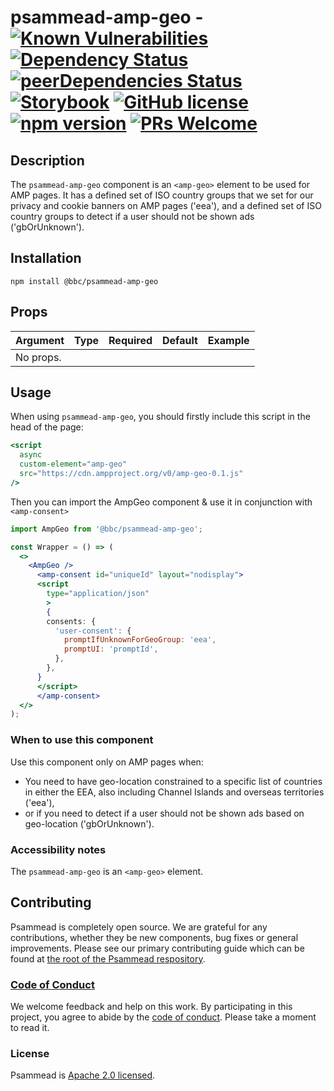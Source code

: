 # psammead-amp-geo - [![Known Vulnerabilities](https://snyk.io/test/github/bbc/psammead/badge.svg?targetFile=packages%2Fcomponents%2Fpsammead-amp-geo%2Fpackage.json)](https://snyk.io/test/github/bbc/psammead?targetFile=packages%2Fcomponents%2Fpsammead-amp-geo%2Fpackage.json) [![Dependency Status](https://david-dm.org/bbc/psammead.svg?path=packages/components/psammead-amp-geo)](https://david-dm.org/bbc/psammead?path=packages/components/psammead-amp-geo) [![peerDependencies Status](https://david-dm.org/bbc/psammead/peer-status.svg?path=packages/components/psammead-amp-geo)](https://david-dm.org/bbc/psammead?path=packages/components/psammead-amp-geo&type=peer) [![Storybook](https://raw.githubusercontent.com/storybooks/brand/master/badge/badge-storybook.svg?sanitize=true)](https://bbc.github.io/psammead/?path=/story/figure--containing-image) [![GitHub license](https://img.shields.io/badge/license-Apache%202.0-blue.svg)](https://github.com/bbc/psammead/blob/latest/LICENSE) [![npm version](https://img.shields.io/npm/v/@bbc/psammead-amp-geo.svg)](https://www.npmjs.com/package/@bbc/psammead-amp-geo) [![PRs Welcome](https://img.shields.io/badge/PRs-welcome-brightgreen.svg)](https://github.com/bbc/psammead/blob/latest/CONTRIBUTING.md)

## Description

The `psammead-amp-geo` component is an `<amp-geo>` element to be used for AMP pages. It has a defined set of ISO country groups that we set for our privacy and cookie banners on AMP pages ('eea'), and a defined set of ISO country groups to detect if a user should not be shown ads ('gbOrUnknown').

## Installation

`npm install @bbc/psammead-amp-geo`

## Props

| Argument  | Type | Required | Default | Example |
| --------- | ---- | -------- | ------- | ------- |
| No props. |      |          |         |         |

## Usage

When using `psammead-amp-geo`, you should firstly include this script in the head of the page:

```jsx
<script
  async
  custom-element="amp-geo"
  src="https://cdn.ampproject.org/v0/amp-geo-0.1.js"
/>
```

Then you can import the AmpGeo component & use it in conjunction with `<amp-consent>`

```jsx
import AmpGeo from '@bbc/psammead-amp-geo';

const Wrapper = () => (
  <>
    <AmpGeo />
      <amp-consent id="uniqueId" layout="nodisplay">
      <script
        type="application/json"
        >
        {
        consents: {
          'user-consent': {
            promptIfUnknownForGeoGroup: 'eea',
            promptUI: 'promptId',
          },
        },
      }
      </script>
      </amp-consent>
  </>
);
```

### When to use this component

Use this component only on AMP pages when:

- You need to have geo-location constrained to a specific list of countries in either the EEA, also including Channel Islands and overseas territories ('eea'),
- or if you need to detect if a user should not be shown ads based on geo-location ('gbOrUnknown').

<!-- ### When not to use this component -->

### Accessibility notes

The `psammead-amp-geo` is an `<amp-geo>` element.

<!-- ## Roadmap -->

## Contributing

Psammead is completely open source. We are grateful for any contributions, whether they be new components, bug fixes or general improvements. Please see our primary contributing guide which can be found at [the root of the Psammead respository](https://github.com/bbc/psammead/blob/latest/CONTRIBUTING.md).

### [Code of Conduct](https://github.com/bbc/psammead/blob/latest/CODE_OF_CONDUCT.md)

We welcome feedback and help on this work. By participating in this project, you agree to abide by the [code of conduct](https://github.com/bbc/psammead/blob/latest/CODE_OF_CONDUCT.md). Please take a moment to read it.

### License

Psammead is [Apache 2.0 licensed](https://github.com/bbc/psammead/blob/latest/LICENSE).
